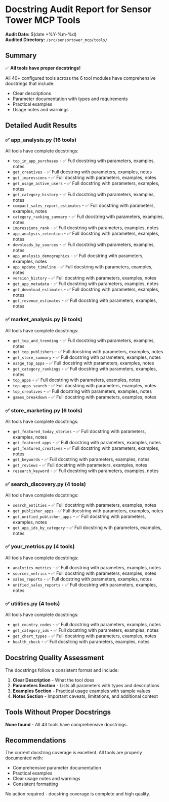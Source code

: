 # Docstring Audit Report for Sensor Tower MCP Tools

**Audit Date:** $(date +%Y-%m-%d)  
**Audited Directory:** `/src/sensortower_mcp/tools/`

## Summary

✅ **All tools have proper docstrings!**

All 40+ configured tools across the 6 tool modules have comprehensive docstrings that include:
- Clear descriptions
- Parameter documentation with types and requirements
- Practical examples
- Usage notes and warnings

## Detailed Audit Results

### ✅ app_analysis.py (16 tools)
All tools have complete docstrings:
- `top_in_app_purchases` - ✅ Full docstring with parameters, examples, notes
- `get_creatives` - ✅ Full docstring with parameters, examples, notes  
- `get_impressions` - ✅ Full docstring with parameters, examples, notes
- `get_usage_active_users` - ✅ Full docstring with parameters, examples, notes
- `get_category_history` - ✅ Full docstring with parameters, examples, notes
- `compact_sales_report_estimates` - ✅ Full docstring with parameters, examples, notes
- `category_ranking_summary` - ✅ Full docstring with parameters, examples, notes
- `impressions_rank` - ✅ Full docstring with parameters, examples, notes
- `app_analysis_retention` - ✅ Full docstring with parameters, examples, notes
- `downloads_by_sources` - ✅ Full docstring with parameters, examples, notes
- `app_analysis_demographics` - ✅ Full docstring with parameters, examples, notes
- `app_update_timeline` - ✅ Full docstring with parameters, examples, notes
- `version_history` - ✅ Full docstring with parameters, examples, notes
- `get_app_metadata` - ✅ Full docstring with parameters, examples, notes
- `get_download_estimates` - ✅ Full docstring with parameters, examples, notes
- `get_revenue_estimates` - ✅ Full docstring with parameters, examples, notes

### ✅ market_analysis.py (9 tools)
All tools have complete docstrings:
- `get_top_and_trending` - ✅ Full docstring with parameters, examples, notes
- `get_top_publishers` - ✅ Full docstring with parameters, examples, notes
- `get_store_summary` - ✅ Full docstring with parameters, examples, notes
- `usage_top_apps` - ✅ Full docstring with parameters, examples, notes
- `get_category_rankings` - ✅ Full docstring with parameters, examples, notes
- `top_apps` - ✅ Full docstring with parameters, examples, notes
- `top_apps_search` - ✅ Full docstring with parameters, examples, notes
- `top_creatives` - ✅ Full docstring with parameters, examples, notes
- `games_breakdown` - ✅ Full docstring with parameters, examples, notes

### ✅ store_marketing.py (6 tools)
All tools have complete docstrings:
- `get_featured_today_stories` - ✅ Full docstring with parameters, examples, notes
- `get_featured_apps` - ✅ Full docstring with parameters, examples, notes
- `get_featured_creatives` - ✅ Full docstring with parameters, examples, notes
- `get_keywords` - ✅ Full docstring with parameters, examples, notes
- `get_reviews` - ✅ Full docstring with parameters, examples, notes
- `research_keyword` - ✅ Full docstring with parameters, examples, notes

### ✅ search_discovery.py (4 tools)
All tools have complete docstrings:
- `search_entities` - ✅ Full docstring with parameters, examples, notes
- `get_publisher_apps` - ✅ Full docstring with parameters, examples, notes
- `get_unified_publisher_apps` - ✅ Full docstring with parameters, examples, notes
- `get_app_ids_by_category` - ✅ Full docstring with parameters, examples, notes

### ✅ your_metrics.py (4 tools)
All tools have complete docstrings:
- `analytics_metrics` - ✅ Full docstring with parameters, examples, notes
- `sources_metrics` - ✅ Full docstring with parameters, examples, notes
- `sales_reports` - ✅ Full docstring with parameters, examples, notes
- `unified_sales_reports` - ✅ Full docstring with parameters, examples, notes

### ✅ utilities.py (4 tools)
All tools have complete docstrings:
- `get_country_codes` - ✅ Full docstring with parameters, examples, notes
- `get_category_ids` - ✅ Full docstring with parameters, examples, notes
- `get_chart_types` - ✅ Full docstring with parameters, examples, notes
- `health_check` - ✅ Full docstring with parameters, examples, notes

## Docstring Quality Assessment

The docstrings follow a consistent format and include:

1. **Clear Description** - What the tool does
2. **Parameters Section** - Lists all parameters with types and descriptions
3. **Examples Section** - Practical usage examples with sample values
4. **Notes Section** - Important caveats, limitations, and additional context

## Tools Without Proper Docstrings

**None found** - All 43 tools have comprehensive docstrings.

## Recommendations

The current docstring coverage is excellent. All tools are properly documented with:
- Comprehensive parameter documentation
- Practical examples
- Clear usage notes and warnings
- Consistent formatting

No action required - docstring coverage is complete and high quality.